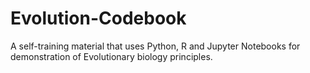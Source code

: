 # Evolution-Codebook
A self-training material that uses Python, R and Jupyter Notebooks for demonstration of Evolutionary biology principles.
